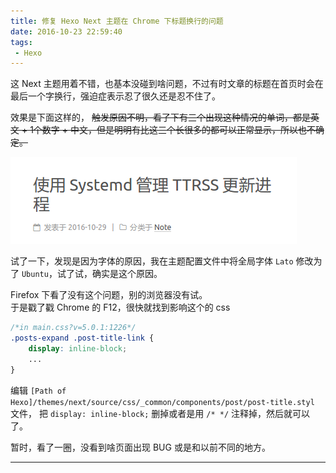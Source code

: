 ```yaml
---
title: 修复 Hexo Next 主题在 Chrome 下标题换行的问题
date: 2016-10-23 22:59:40
tags:
 - Hexo
---
```

这 Next 主题用着不错，也基本没碰到啥问题，不过有时文章的标题在首页时会在最后一个字换行，强迫症表示忍了很久还是忍不住了。  

效果是下面这样的， <s>触发原因不明，看了下有三个出现这种情况的单词，都是英文 + 1个数字 + 中文，但是明明有比这三个长很多的都可以正常显示，所以也不确定。</s>  

![next_theme_title.png](/images/post/p05-next-theme-title.png)

试了一下，发现是因为字体的原因，我在主题配置文件中将全局字体 `Lato` 修改为了 `Ubuntu`，试了试，确实是这个原因。

Firefox 下看了没有这个问题，别的浏览器没有试。  
于是戳了戳 Chrome 的 F12，很快就找到影响这个的 css

```css
/*in main.css?v=5.0.1:1226*/
.posts-expand .post-title-link {
    display: inline-block;
    ...
}
```

编辑 `[Path of Hexo]/themes/next/source/css/_common/components/post/post-title.styl` 文件， 把 `display: inline-block;` 删掉或者是用 `/* */` 注释掉，然后就可以了。  

暂时，看了一圈，没看到啥页面出现 BUG 或是和以前不同的地方。

---
